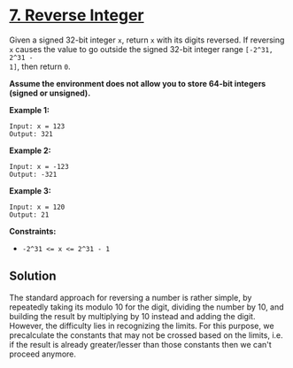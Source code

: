# [7. Reverse Integer](https://leetcode.com/problems/reverse-integer/description/)

Given a signed 32-bit integer <code>x</code>, return <code>x</code> with its digits reversed. If reversing <code>x</code> causes the value to go outside the signed 32-bit integer range <code>[-2^31, 2^31 - 1]</code>, then return <code>0</code>.

**Assume the environment does not allow you to store 64-bit integers (signed or unsigned).**

**Example 1:**

```
Input: x = 123
Output: 321
```

**Example 2:**

```
Input: x = -123
Output: -321
```

**Example 3:**

```
Input: x = 120
Output: 21
```

**Constraints:**

- <code>-2^31 <= x <= 2^31 - 1</code>

## Solution

The standard approach for reversing a number is rather simple, by repeatedly taking its modulo 10 for the digit, dividing the number by 10, and building the result by multiplying by 10 instead and adding the digit. However, the difficulty lies in recognizing the limits. For this purpose, we precalculate the constants that may not be crossed based on the limits, i.e. if the result is already greater/lesser than those constants then we can't proceed anymore.
